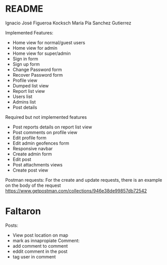 ﻿# README
Ignacio José Figueroa Kocksch
María Pía Sanchez Gutierrez

Implemented Features:
-	Home view for normal/guest users
-	Home view for admin
-	Home view for super/admin
-	Sign in form
-	Sign up form
-	Change Password form
-	Recover Password form
-	Profile view
-	Dumped list view
-	Report list view
-	Users list
-	Admins list
-	Post details 

Required but not implemented features
-	Post reports details on report list view
-	Post comments on profile view
-	Edit profile form
-	Edit admin geofences form
-	Responsive navbar
-	Create admin form
-	Edit post
-	Post attachments views
-	Create post view


Postman requests:
For the create and update requests, there is an example on the body of the request
https://www.getpostman.com/collections/946e38de99857db72542

# Faltaron
Posts:
 - View post location on map
 - mark as innapropiate
Comment:
 - add comment to comment
 - eddit comment in the post
 - tag user in comment
